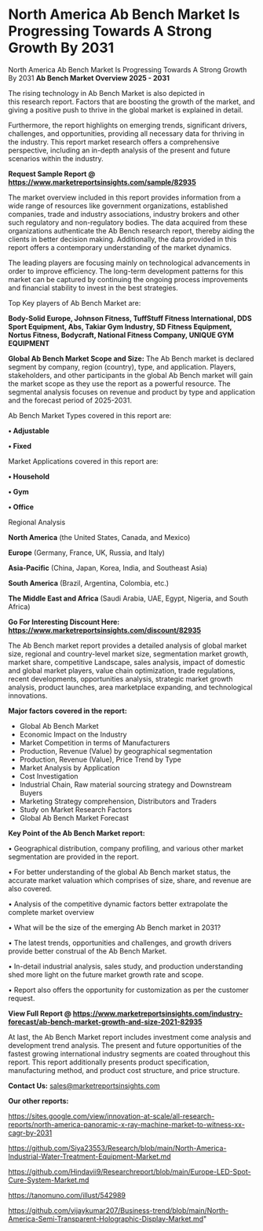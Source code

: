 # North America Ab Bench Market Is Progressing Towards A Strong Growth By 2031
 North America Ab Bench Market Is Progressing Towards A Strong Growth By 2031
<Strong> Ab Bench Market Overview 2025 - 2031</strong>

The rising technology in Ab Bench Market is also depicted in this research report. Factors that are boosting the growth of the market, and giving a positive push to thrive in the global market is explained in detail.

Furthermore, the report highlights on emerging trends, significant drivers, challenges, and opportunities, providing all necessary data for thriving in the industry. This report market research offers a comprehensive perspective, including an in-depth analysis of the present and future scenarios within the industry.

<strong>Request Sample Report @ <a href=https://www.marketreportsinsights.com/sample/82935>https://www.marketreportsinsights.com/sample/82935</a></strong>

The market overview included in this report provides information from a wide range of resources like government organizations, established companies, trade and industry associations, industry brokers and other such regulatory and non-regulatory bodies. The data acquired from these organizations authenticate the Ab Bench research report, thereby aiding the clients in better decision making. Additionally, the data provided in this report offers a contemporary understanding of the market dynamics.

The leading players are focusing mainly on technological advancements in order to improve efficiency. The long-term development patterns for this market can be captured by continuing the ongoing process improvements and financial stability to invest in the best strategies.

Top Key players of Ab Bench Market are:

<strong>Body-Solid Europe, Johnson Fitness, TuffStuff Fitness International, DDS Sport Equipment, Abs, Takiar Gym Industry, SD Fitness Equipment, Nortus Fitness, Bodycraft, National Fitness Company, UNIQUE GYM EQUIPMENT</strong>

<strong><b>Global Ab Bench Market Scope and Size:</b></strong>
The Ab Bench market is declared segment by company, region (country), type, and application. Players, stakeholders, and other participants in the global Ab Bench market will gain the market scope as they use the report as a powerful resource. The segmental analysis focuses on revenue and product by type and application and the forecast period of 2025-2031.

Ab Bench Market Types covered in this report are:

<strong>• Adjustable

• Fixed</strong>

Market Applications covered in this report are:

<strong>• Household

• Gym

• Office</strong> 

Regional Analysis

<strong>North America</strong> (the United States, Canada, and Mexico)

<strong>Europe</strong> (Germany, France, UK, Russia, and Italy)

<strong>Asia-Pacific</strong> (China, Japan, Korea, India, and Southeast Asia)

<strong>South America</strong> (Brazil, Argentina, Colombia, etc.)

<strong>The Middle East and Africa</strong> (Saudi Arabia, UAE, Egypt, Nigeria, and South Africa)

<strong>Go For Interesting Discount Here: <a href=https://www.marketreportsinsights.com/discount/82935>https://www.marketreportsinsights.com/discount/82935</a></strong>

The Ab Bench market report provides a detailed analysis of global market size, regional and country-level market size, segmentation market growth, market share, competitive Landscape, sales analysis, impact of domestic and global market players, value chain optimization, trade regulations, recent developments, opportunities analysis, strategic market growth analysis, product launches, area marketplace expanding, and technological innovations.

<strong><b>Major factors covered in the report:</b></strong>
<ul>
  <li>Global Ab Bench Market </li>
  <li>Economic Impact on the Industry</li>
  <li>Market Competition in terms of Manufacturers</li>
  <li>Production, Revenue (Value) by geographical segmentation</li>
  <li>Production, Revenue (Value), Price Trend by Type</li>
  <li>Market Analysis by Application</li>
  <li>Cost Investigation</li>
  <li>Industrial Chain, Raw material sourcing strategy and Downstream Buyers</li>
  <li>Marketing Strategy comprehension, Distributors and Traders</li>
  <li>Study on Market Research Factors</li>
  <li>Global Ab Bench Market Forecast</li>
</ul>

<strong><b>Key Point of the Ab Bench Market report:</b></strong>

• Geographical distribution, company profiling, and various other market segmentation are provided in the report.

• For better understanding of the global Ab Bench market status, the accurate market valuation which comprises of size, share, and revenue are also covered.

• Analysis of the competitive dynamic factors better extrapolate the complete market overview

• What will be the size of the emerging Ab Bench market in 2031?

• The latest trends, opportunities and challenges, and growth drivers provide better construal of the Ab Bench Market.

• In-detail industrial analysis, sales study, and production understanding shed more light on the future market growth rate and scope.

• Report also offers the opportunity for customization as per the customer request.

<strong><b>View Full Report @ <a href=https://www.marketreportsinsights.com/industry-forecast/ab-bench-market-growth-and-size-2021-82935>https://www.marketreportsinsights.com/industry-forecast/ab-bench-market-growth-and-size-2021-82935</a></b></strong>


At last, the Ab Bench Market report includes investment come analysis and development trend analysis. The present and future opportunities of the fastest growing international industry segments are coated throughout this report. This report additionally presents product specification, manufacturing method, and product cost structure, and price structure.

<strong>Contact Us:</strong>
sales@marketreportsinsights.com

<strong>Our other reports:</strong>

<a href=https://sites.google.com/view/innovation-at-scale/all-research-reports/north-america-panoramic-x-ray-machine-market-to-witness-xx-cagr-by-2031>https://sites.google.com/view/innovation-at-scale/all-research-reports/north-america-panoramic-x-ray-machine-market-to-witness-xx-cagr-by-2031</a>

<a href=https://github.com/Siya23553/Research/blob/main/North-America-Industrial-Water-Treatment-Equipment-Market.md>https://github.com/Siya23553/Research/blob/main/North-America-Industrial-Water-Treatment-Equipment-Market.md</a>

<a href=https://github.com/Hindavii9/Researchreport/blob/main/Europe-LED-Spot-Cure-System-Market.md>https://github.com/Hindavii9/Researchreport/blob/main/Europe-LED-Spot-Cure-System-Market.md</a>

<a href=https://tanomuno.com/illust/542989>https://tanomuno.com/illust/542989</a>

<a href=https://github.com/vijaykumar207/Business-trend/blob/main/North-America-Semi-Transparent-Holographic-Display-Market.md>https://github.com/vijaykumar207/Business-trend/blob/main/North-America-Semi-Transparent-Holographic-Display-Market.md</a>"

